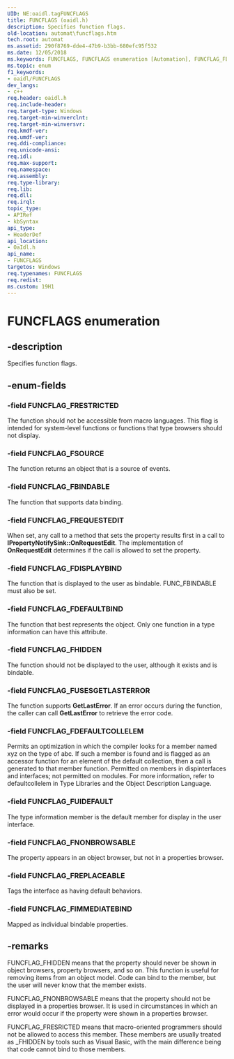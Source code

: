 ```yaml
---
UID: NE:oaidl.tagFUNCFLAGS
title: FUNCFLAGS (oaidl.h)
description: Specifies function flags.
old-location: automat\funcflags.htm
tech.root: automat
ms.assetid: 290f8769-dde4-47b9-b3bb-680efc95f532
ms.date: 12/05/2018
ms.keywords: FUNCFLAGS, FUNCFLAGS enumeration [Automation], FUNCFLAG_FBINDABLE, FUNCFLAG_FDEFAULTBIND, FUNCFLAG_FDEFAULTCOLLELEM, FUNCFLAG_FDISPLAYBIND, FUNCFLAG_FHIDDEN, FUNCFLAG_FIMMEDIATEBIND, FUNCFLAG_FNONBROWSABLE, FUNCFLAG_FREPLACEABLE, FUNCFLAG_FREQUESTEDIT, FUNCFLAG_FRESTRICTED, FUNCFLAG_FSOURCE, FUNCFLAG_FUIDEFAULT, FUNCFLAG_FUSESGETLASTERROR, _oa96_FUNCFLAGS, automat.funcflags, oaidl/FUNCFLAGS, oaidl/FUNCFLAG_FBINDABLE, oaidl/FUNCFLAG_FDEFAULTBIND, oaidl/FUNCFLAG_FDEFAULTCOLLELEM, oaidl/FUNCFLAG_FDISPLAYBIND, oaidl/FUNCFLAG_FHIDDEN, oaidl/FUNCFLAG_FIMMEDIATEBIND, oaidl/FUNCFLAG_FNONBROWSABLE, oaidl/FUNCFLAG_FREPLACEABLE, oaidl/FUNCFLAG_FREQUESTEDIT, oaidl/FUNCFLAG_FRESTRICTED, oaidl/FUNCFLAG_FSOURCE, oaidl/FUNCFLAG_FUIDEFAULT, oaidl/FUNCFLAG_FUSESGETLASTERROR
ms.topic: enum
f1_keywords:
- oaidl/FUNCFLAGS
dev_langs:
- c++
req.header: oaidl.h
req.include-header: 
req.target-type: Windows
req.target-min-winverclnt: 
req.target-min-winversvr: 
req.kmdf-ver: 
req.umdf-ver: 
req.ddi-compliance: 
req.unicode-ansi: 
req.idl: 
req.max-support: 
req.namespace: 
req.assembly: 
req.type-library: 
req.lib: 
req.dll: 
req.irql: 
topic_type:
- APIRef
- kbSyntax
api_type:
- HeaderDef
api_location:
- OaIdl.h
api_name:
- FUNCFLAGS
targetos: Windows
req.typenames: FUNCFLAGS
req.redist: 
ms.custom: 19H1
---
```


# FUNCFLAGS enumeration


## -description


Specifies function flags.


## -enum-fields




### -field FUNCFLAG_FRESTRICTED

The function should not be accessible from macro languages. This flag is intended for system-level functions or functions that type browsers should not display.


### -field FUNCFLAG_FSOURCE

The function returns an object that is a source of events.



### -field FUNCFLAG_FBINDABLE

The function that supports data binding.



### -field FUNCFLAG_FREQUESTEDIT

When set, any call to a method that sets the property results first in a call to <b>IPropertyNotifySink::OnRequestEdit</b>. The implementation of <b>OnRequestEdit</b> determines if the call is allowed to set the property.



### -field FUNCFLAG_FDISPLAYBIND

The function that is displayed to the user as bindable. FUNC_FBINDABLE must also be set.


### -field FUNCFLAG_FDEFAULTBIND

The function that best represents the object. Only one function in a type information can have this attribute.


### -field FUNCFLAG_FHIDDEN

The function should not be displayed to the user, although it exists and is bindable.



### -field FUNCFLAG_FUSESGETLASTERROR

The function supports <b>GetLastError</b>. If an error occurs during the function, the caller can call <b>GetLastError</b> to retrieve the error code.



### -field FUNCFLAG_FDEFAULTCOLLELEM

Permits an optimization in which the compiler looks for a member named xyz on the type of abc. If such a member is found and is flagged as an accessor function for an element of the default collection, then a call is generated to that member function. Permitted on members in dispinterfaces and interfaces; not permitted on modules. For more information, refer to defaultcollelem in Type Libraries and the Object Description Language. 



### -field FUNCFLAG_FUIDEFAULT

The type information member is the default member for display in the user interface.



### -field FUNCFLAG_FNONBROWSABLE

The property appears in an object browser, but not in a properties browser.


### -field FUNCFLAG_FREPLACEABLE

Tags the interface as having default behaviors.


### -field FUNCFLAG_FIMMEDIATEBIND

Mapped as individual bindable properties.


## -remarks



FUNCFLAG_FHIDDEN means that the property should never be shown in object browsers, property browsers, and so on. This function is useful for removing items from an object model. Code can bind to the member, but the user will never know that the member exists.

FUNCFLAG_FNONBROWSABLE means that the property should not be displayed in a properties browser. It is used in circumstances in which an error would occur if the property were shown in a properties browser.

FUNCFLAG_FRESRICTED means that macro-oriented programmers should not be allowed to access this member. These members are usually treated as _FHIDDEN by tools such as Visual Basic, with the main difference being that code cannot bind to those members.



